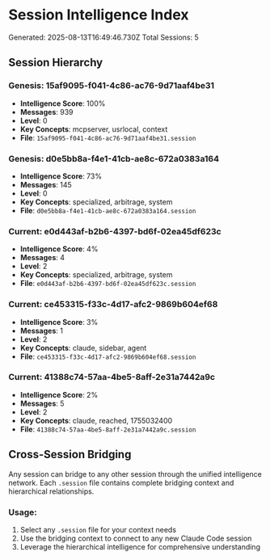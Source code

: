 # Session Intelligence Index

Generated: 2025-08-13T16:49:46.730Z
Total Sessions: 5

## Session Hierarchy


### Genesis: 15af9095-f041-4c86-ac76-9d71aaf4be31
- **Intelligence Score**: 100%
- **Messages**: 939
- **Level**: 0
- **Key Concepts**: mcpserver, usrlocal, context
- **File**: `15af9095-f041-4c86-ac76-9d71aaf4be31.session`


### Genesis: d0e5bb8a-f4e1-41cb-ae8c-672a0383a164
- **Intelligence Score**: 73%
- **Messages**: 145
- **Level**: 0
- **Key Concepts**: specialized, arbitrage, system
- **File**: `d0e5bb8a-f4e1-41cb-ae8c-672a0383a164.session`


### Current: e0d443af-b2b6-4397-bd6f-02ea45df623c
- **Intelligence Score**: 4%
- **Messages**: 4
- **Level**: 2
- **Key Concepts**: specialized, arbitrage, system
- **File**: `e0d443af-b2b6-4397-bd6f-02ea45df623c.session`


### Current: ce453315-f33c-4d17-afc2-9869b604ef68
- **Intelligence Score**: 3%
- **Messages**: 1
- **Level**: 2
- **Key Concepts**: claude, sidebar, agent
- **File**: `ce453315-f33c-4d17-afc2-9869b604ef68.session`


### Current: 41388c74-57aa-4be5-8aff-2e31a7442a9c
- **Intelligence Score**: 2%
- **Messages**: 5
- **Level**: 2
- **Key Concepts**: claude, reached, 1755032400
- **File**: `41388c74-57aa-4be5-8aff-2e31a7442a9c.session`


## Cross-Session Bridging

Any session can bridge to any other session through the unified intelligence network. Each `.session` file contains complete bridging context and hierarchical relationships.

### Usage:
1. Select any `.session` file for your context needs
2. Use the bridging context to connect to any new Claude Code session
3. Leverage the hierarchical intelligence for comprehensive understanding
